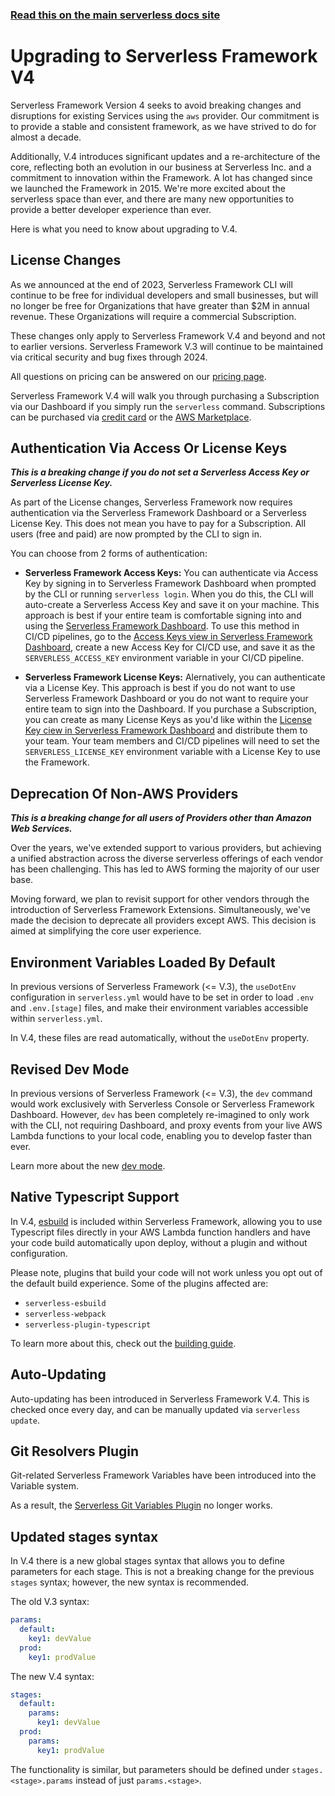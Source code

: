<!--
title: Serverless Framework - Upgrading to v4
description: Learn about the significant updates and changes in Serverless Framework Version 4, including new licensing requirements, authentication methods, and deprecated providers.
short_title: Upgrading to v4
keywords:
  [
    'Serverless Framework',
    'Version 4',
    'upgrade',
    'AWS',
    'licensing',
    'authentication',
    'TypeScript support',
    'auto-updating',
  ]
-->

<!-- DOCS-SITE-LINK:START automatically generated  -->

### [Read this on the main serverless docs site](https://www.serverless.com/framework/docs/guides/upgrading-v4/)

<!-- DOCS-SITE-LINK:END -->

# Upgrading to Serverless Framework V4

Serverless Framework Version 4 seeks to avoid breaking changes and disruptions for existing Services using the `aws` provider. Our commitment is to provide a stable and consistent framework, as we have strived to do for almost a decade.

Additionally, V.4 introduces significant updates and a re-architecture of the core, reflecting both an evolution in our business at Serverless Inc. and a commitment to innovation within the Framework. A lot has changed since we launched the Framework in 2015. We're more excited about the serverless space than ever, and there are many new opportunities to provide a better developer experience than ever.

Here is what you need to know about upgrading to V.4.

## License Changes

As we announced at the end of 2023, Serverless Framework CLI will continue to be free for individual developers and small businesses, but will no longer be free for Organizations that have greater than $2M in annual revenue. These Organizations will require a commercial Subscription.

These changes only apply to Serverless Framework V.4 and beyond and not to earlier versions. Serverless Framework V.3 will continue to be maintained via critical security and bug fixes through 2024.

All questions on pricing can be answered on our [pricing page](https://serverless.com/pricing).

Serverless Framework V.4 will walk you through purchasing a Subscription via our Dashboard if you simply run the `serverless` command. Subscriptions can be purchased via [credit card](https://app.serverless.com/settings/billing) or the [AWS Marketplace](https://aws.amazon.com/marketplace/pp/prodview-ok24yw6x5wcrg).

## Authentication Via Access Or License Keys

**_This is a breaking change if you do not set a Serverless Access Key or Serverless License Key._**

As part of the License changes, Serverless Framework now requires authentication via the Serverless Framework Dashboard or a Serverless License Key. This does not mean you have to pay for a Subscription. All users (free and paid) are now prompted by the CLI to sign in.

You can choose from 2 forms of authentication:

- **Serverless Framework Access Keys:** You can authenticate via Access Key by signing in to Serverless Framework Dashboard when prompted by the CLI or running `serverless login`. When you do this, the CLI will auto-create a Serverless Access Key and save it on your machine. This approach is best if your entire team is comfortable signing into and using the [Serverless Framework Dashboard](https://app.serverless.com). To use this method in CI/CD pipelines, go to the [Access Keys view in Serverless Framework Dashboard](https://app.serverless.com/settings/accessKeys), create a new Access Key for CI/CD use, and save it as the `SERVERLESS_ACCESS_KEY` environment variable in your CI/CD pipeline.

- **Serverless Framework License Keys:** Alernatively, you can authenticate via a License Key. This approach is best if you do not want to use Serverless Framework Dashboard or you do not want to require your entire team to sign into the Dashboard. If you purchase a Subscription, you can create as many License Keys as you'd like within the [License Key ciew in Serverless Framework Dashboard](https://app.serverless.com/settings/licenseKeys) and distribute them to your team. Your team members and CI/CD pipelines will need to set the `SERVERLESS_LICENSE_KEY` environment variable with a License Key to use the Framework.

## Deprecation Of Non-AWS Providers

**_This is a breaking change for all users of Providers other than Amazon Web Services._**

Over the years, we've extended support to various providers, but achieving a unified abstraction across the diverse serverless offerings of each vendor has been challenging. This has led to AWS forming the majority of our user base.

Moving forward, we plan to revisit support for other vendors through the introduction of Serverless Framework Extensions. Simultaneously, we've made the decision to deprecate all providers except AWS. This decision is aimed at simplifying the core user experience.

## Environment Variables Loaded By Default

In previous versions of Serverless Framework (<= V.3), the `useDotEnv` configuration in `serverless.yml` would have to be set in order to load `.env` and `.env.[stage]` files, and make their environment variables accessible within `serverless.yml`.

In V.4, these files are read automatically, without the `useDotEnv` property.

## Revised Dev Mode

In previous versions of Serverless Framework (<= V.3), the `dev` command would work exclusively with Serverless Console or Serverless Framework Dashboard. However, `dev` has been completely re-imagined to only work with the CLI, not requiring Dashboard, and proxy events from your live AWS Lambda functions to your local code, enabling you to develop faster than ever.

Learn more about the new [dev mode](https://www.serverless.com/framework/docs/providers/aws/cli-reference/dev).

## Native Typescript Support

In V.4, [esbuild](https://github.com/evanw/esbuild) is included within Serverless Framework, allowing you to use Typescript files directly in your AWS Lambda function handlers and have your code build automatically upon deploy, without a plugin and without configuration.

Please note, plugins that build your code will not work unless you opt out of the default build experience. Some of the plugins affected are:

- `serverless-esbuild`
- `serverless-webpack`
- `serverless-plugin-typescript`

To learn more about this, check out the [building guide](https://www.serverless.com/framework/docs/providers/aws/guide/building).

## Auto-Updating

Auto-updating has been introduced in Serverless Framework V.4. This is checked once every day, and can be manually updated via `serverless update`.

## Git Resolvers Plugin

Git-related Serverless Framework Variables have been introduced into the Variable system.

As a result, the [Serverless Git Variables Plugin](https://github.com/jacob-meacham/serverless-plugin-git-variables) no longer works.

## Updated stages syntax

In V.4 there is a new global stages syntax that allows you to define parameters for each stage. This is not a breaking change for the previous `stages` syntax; however, the new syntax is recommended.

The old V.3 syntax:

```yaml
params:
  default:
    key1: devValue
  prod:
    key1: prodValue
```

The new V.4 syntax:

```yaml
stages:
  default:
    params:
      key1: devValue
  prod:
    params:
      key1: prodValue
```

The functionality is similar, but parameters should be defined under `stages.<stage>.params` instead of just `params.<stage>`.
